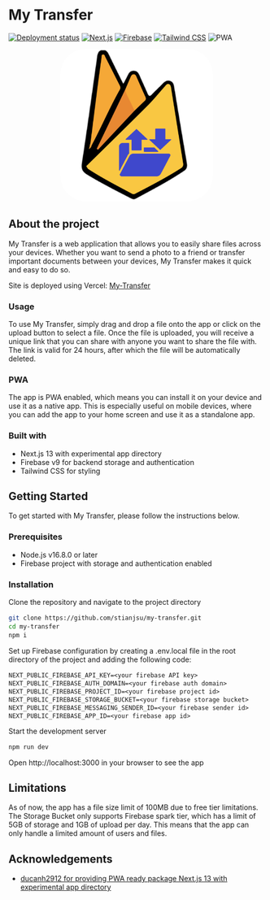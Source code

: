 # My Transfer

[![Deployment status][site-shield]][site-url]
[![Next.js][nextjs-shield]][nextjs-url]
[![Firebase][firebase-shield]][firebase-url]
[![Tailwind CSS][tailwindcss-shield]][tailwindcss-url]
![PWA](https://img.shields.io/static/v1?style=for-the-badge&message=PWA&color=5A0FC8&logo=PWA&logoColor=FFFFFF&label=)

<div align="center">
  <img style="border-radius: 50px" src="images/logo1000.png" alt="Logo" width="300" height="300">
</div>

## About the project

My Transfer is a web application that allows you to easily share files across your devices. Whether you want to send a photo to a friend or transfer important documents between your devices, My Transfer makes it quick and easy to do so.

Site is deployed using Vercel: [My-Transfer][site-url]

### Usage

To use My Transfer, simply drag and drop a file onto the app or click on the upload button to select a file. Once the file is uploaded, you will receive a unique link that you can share with anyone you want to share the file with. The link is valid for 24 hours, after which the file will be automatically deleted.

### PWA

The app is PWA enabled, which means you can install it on your device and use it as a native app. This is especially useful on mobile devices, where you can add the app to your home screen and use it as a standalone app.

### Built with

- Next.js 13 with experimental app directory
- Firebase v9 for backend storage and authentication
- Tailwind CSS for styling

## Getting Started

To get started with My Transfer, please follow the instructions below.

### Prerequisites

- Node.js v16.8.0 or later
- Firebase project with storage and authentication enabled

### Installation

Clone the repository and navigate to the project directory

```sh
git clone https://github.com/stianjsu/my-transfer.git
cd my-transfer
npm i
```

Set up Firebase configuration by creating a .env.local file in the root directory of the project and adding the following code:

```
NEXT_PUBLIC_FIREBASE_API_KEY=<your firebase API key>
NEXT_PUBLIC_FIREBASE_AUTH_DOMAIN=<your firebase auth domain>
NEXT_PUBLIC_FIREBASE_PROJECT_ID=<your firebase project id>
NEXT_PUBLIC_FIREBASE_STORAGE_BUCKET=<your firebase storage bucket>
NEXT_PUBLIC_FIREBASE_MESSAGING_SENDER_ID=<your firebase sender id>
NEXT_PUBLIC_FIREBASE_APP_ID=<your firebase app id>
```

Start the development server

```bash
npm run dev
```

Open http://localhost:3000 in your browser to see the app

## Limitations

As of now, the app has a file size limit of 100MB due to free tier limitations. The Storage Bucket only supports Firebase spark tier, which has a limit of 5GB of storage and 1GB of upload per day. This means that the app can only handle a limited amount of users and files.

## Acknowledgements

- [ducanh2912 for providing PWA ready package Next.js 13 with experimental app directory](https://github.com/DuCanhGH/next-pwa)

[nextjs-shield]: https://img.shields.io/badge/next.js-000000?style=for-the-badge&logo=nextdotjs&logoColor=white
[nextjs-url]: https://nextjs.org/
[firebase-shield]: https://img.shields.io/badge/Firebase-FFCC00?style=for-the-badge&logo=Firebase&logoColor=orange
[firebase-url]: https://firebase.google.com/
[tailwindcss-shield]: https://img.shields.io/badge/Tailwind_CSS-38B2AC?style=for-the-badge&logo=tailwind-css&logoColor=white
[tailwindcss-url]: https://tailwindcss.com/
[site-shield]: https://img.shields.io/github/deployments/stianjsu/my-transfer/production?label=vercel&logo=vercel&style=for-the-badge
[site-url]: https://my-transfer.vercel.app/
